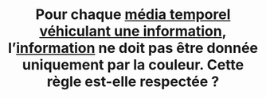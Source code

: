 ---
title: Pour chaque [média temporel](#media-temporel-type-son-video-et-synchronise) [véhiculant une information](#image-vehiculant-une-information-donnee-par-la-couleur), l’[information](#information-donnee-par-la-couleur) ne doit pas être donnée uniquement par la couleur. Cette règle est-elle respectée ?
---